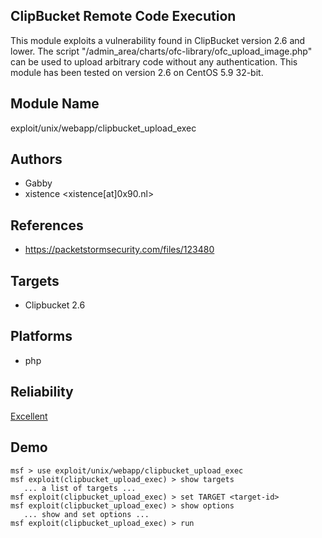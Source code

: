 ## ClipBucket Remote Code Execution

This module exploits a vulnerability found in ClipBucket 
version 2.6 and lower. The script 
"/admin_area/charts/ofc-library/ofc_upload_image.php" can be 
used to upload arbitrary code without any authentication. 
This module has been tested on version 2.6 on CentOS 5.9 
32-bit.


## Module Name
exploit/unix/webapp/clipbucket_upload_exec

## Authors
* Gabby
* xistence <xistence[at]0x90.nl>


## References
* https://packetstormsecurity.com/files/123480



## Targets
* Clipbucket 2.6


## Platforms
* php

## Reliability
[Excellent](https://github.com/rapid7/metasploit-framework/wiki/Exploit-Ranking)

## Demo

```
msf > use exploit/unix/webapp/clipbucket_upload_exec
msf exploit(clipbucket_upload_exec) > show targets
   ... a list of targets ...
msf exploit(clipbucket_upload_exec) > set TARGET <target-id>
msf exploit(clipbucket_upload_exec) > show options
   ... show and set options ...
msf exploit(clipbucket_upload_exec) > run
```
    
    